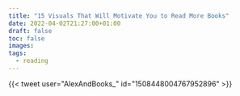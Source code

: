 ```yaml
---
title: "15 Visuals That Will Motivate You to Read More Books"
date: 2022-04-02T21:27:00+01:00
draft: false
toc: false
images:
tags:
  - reading
---
```


{{< tweet user="AlexAndBooks_" id="1508448004767952896" >}}